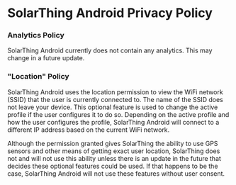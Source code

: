 # SolarThing Android Privacy Policy

### Analytics Policy
SolarThing Android currently does not contain any analytics. This may change in a future update.

### "Location" Policy
SolarThing Android uses the location permission to view the WiFi network (SSID) that the user
is currently connected to. The name of the SSID does not leave your device. This optional feature
is used to change the active profile if the user configures it to do so. Depending on the active
profile and how the user configures the profile, SolarThing Android will connect to a different
IP address based on the current WiFi network.

Although the permission granted gives SolarThing the ability to use GPS sensors and other means
of getting exact user location, SolarThing does not and will not use this ability unless there
is an update in the future that decides these optional features could be used. If that happens
to be the case, SolarThing Android will not use these features without user consent.

